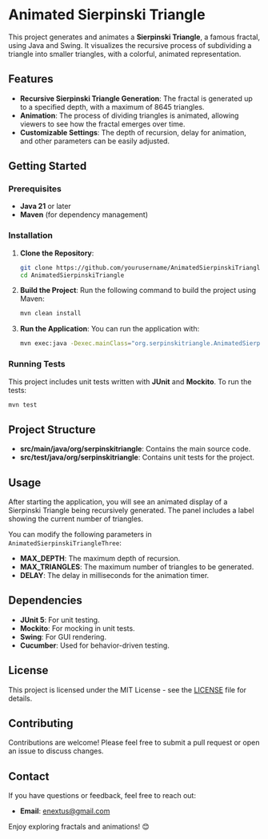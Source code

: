 # Animated Sierpinski Triangle

This project generates and animates a **Sierpinski Triangle**, a famous fractal, using Java and Swing. It visualizes the recursive process of subdividing a triangle into smaller triangles, with a colorful, animated representation.

## Features
- **Recursive Sierpinski Triangle Generation**: The fractal is generated up to a specified depth, with a maximum of 8645 triangles.
- **Animation**: The process of dividing triangles is animated, allowing viewers to see how the fractal emerges over time.
- **Customizable Settings**: The depth of recursion, delay for animation, and other parameters can be easily adjusted.

## Getting Started

### Prerequisites
- **Java 21** or later
- **Maven** (for dependency management)

### Installation
1. **Clone the Repository**:
   ```sh
   git clone https://github.com/yourusername/AnimatedSierpinskiTriangle.git
   cd AnimatedSierpinskiTriangle
   ```

2. **Build the Project**:
   Run the following command to build the project using Maven:
   ```sh
   mvn clean install
   ```

3. **Run the Application**:
   You can run the application with:
   ```sh
   mvn exec:java -Dexec.mainClass="org.serpinskitriangle.AnimatedSierpinskiTriangleThree"
   ```

### Running Tests
This project includes unit tests written with **JUnit** and **Mockito**. To run the tests:
```sh
mvn test
```

## Project Structure
- **src/main/java/org/serpinskitriangle**: Contains the main source code.
- **src/test/java/org/serpinskitriangle**: Contains unit tests for the project.

## Usage
After starting the application, you will see an animated display of a Sierpinski Triangle being recursively generated. The panel includes a label showing the current number of triangles.

You can modify the following parameters in `AnimatedSierpinskiTriangleThree`:
- **MAX_DEPTH**: The maximum depth of recursion.
- **MAX_TRIANGLES**: The maximum number of triangles to be generated.
- **DELAY**: The delay in milliseconds for the animation timer.

## Dependencies
- **JUnit 5**: For unit testing.
- **Mockito**: For mocking in unit tests.
- **Swing**: For GUI rendering.
- **Cucumber**: Used for behavior-driven testing.

## License
This project is licensed under the MIT License - see the [LICENSE](LICENSE) file for details.

## Contributing
Contributions are welcome! Please feel free to submit a pull request or open an issue to discuss changes.

## Contact
If you have questions or feedback, feel free to reach out:
- **Email**: enextus@gmail.com

Enjoy exploring fractals and animations! 😊

